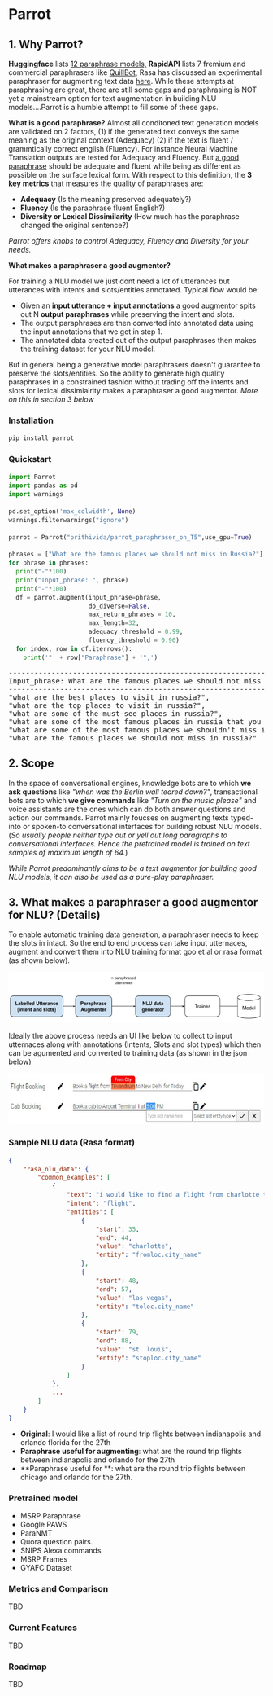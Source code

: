 

# Parrot


## 1. Why Parrot?
**Huggingface** lists [12 paraphrase models,](https://huggingface.co/models?pipeline_tag=text2text-generation&search=paraphrase)  **RapidAPI** lists 7 fremium and commercial paraphrasers like [QuillBot](https://rapidapi.com/search/paraphrase?section=apis&page=1), Rasa has discussed an experimental paraphraser for augmenting text data [here](https://forum.rasa.com/t/paraphrasing-for-nlu-data-augmentation-experimental/27744). While these attempts at paraphrasing are great, there are still some gaps and paraphrasing is NOT yet a mainstream option for text augmentation in building NLU models....Parrot is a humble attempt to fill some of these gaps.

**What is a good paraphrase?** Almost all conditoned text generation models are validated  on 2 factors, (1) if the generated text conveys the same meaning as the original context (Adequacy) (2) if the text is fluent / grammtically correct english (Fluency). For instance Neural Machine Translation outputs are tested for Adequacy and Fluency. But [a good paraphrase](https://www.aclweb.org/anthology/D10-1090.pdf) should be adequate and fluent while being as different as possible on the surface lexical form. With respect to this definition, the  **3 key metrics** that measures the quality of paraphrases are:

 - **Adequacy** (Is the meaning preserved adequately?) 
 - **Fluency** (Is the paraphrase fluent English?) 
 - **Diversity or Lexical Dissimilarity** (How much has the paraphrase changed the original sentence?)

*Parrot offers knobs to control Adequacy, Fluency and Diversity for your needs.*

**What makes a paraphraser a good augmentor?**

For training a NLU model we just dont need a lot of utterances but utterances with intents and slots/entities annotated. Typical flow would be:

 - Given an **input utterance  + input annotations** a good augmentor spits out N **output paraphrases** while preserving the intent and slots. 
 - The output paraphrases are then converted into annotated data using the input annotations that we got in step 1.
 - The annotated data created out of the output paraphrases then makes the training dataset for your NLU model.

But in general being a generative model paraphrasers doesn't guarantee to preserve the slots/entities. So the ability to generate high quality paraphrases in a constrained fashion without trading off the intents and slots for lexical dissimialrity makes a paraphraser a good augmentor. *More on this in section 3 below*

### Installation
```python
pip install parrot
```

### Quickstart
```python
import Parrot
import pandas as pd
import warnings

pd.set_option('max_colwidth', None)
warnings.filterwarnings("ignore")

parrot = Parrot("prithivida/parrot_paraphraser_on_T5",use_gpu=True)

phrases = ["What are the famous places we should not miss in Russia?"]
for phrase in phrases:
  print("-"*100)
  print("Input_phrase: ", phrase)
  print("-"*100)
  df = parrot.augment(input_phrase=phrase, 
                      do_diverse=False, 
                      max_return_phrases = 10, 
                      max_length=32, 
                      adequacy_threshold = 0.99, 
                      fluency_threshold = 0.90)
  for index, row in df.iterrows():
    print('"' + row["Paraphrase"] + '",')
```

<pre>
-----------------------------------------------------------------------------
Input_phrase: What are the famous places we should not miss in Russia
-----------------------------------------------------------------------------
"what are the best places to visit in russia?",
"what are the top places to visit in russia?",   
"what are some of the must-see places in russia?",   
"what are some of the most famous places in russia that you should not miss",   
"what are some of the most famous places we shouldn't miss in russia?",   
"what are the famous places we should not miss in russia?"   
</pre>

## 2. Scope

In the space of conversational engines, knowledge bots are to which **we ask questions** like *"when was the Berlin wall teared down?"*, transactional bots are to which **we give commands** like *"Turn on the music please"* and voice assistants are the ones which can do both answer questions and action our commands. Parrot mainly foucses on augmenting texts typed-into or spoken-to conversational interfaces for building robust NLU models. (*So usually people neither type out or yell out long paragraphs to conversational interfaces. Hence the pretrained model is trained  on text samples of maximum length of 64.*)

*While Parrot predominantly aims to be a text augmentor for building good NLU models, it can also be used as a pure-play paraphraser.*


## 3. What makes a paraphraser a good augmentor for NLU? (Details)

To enable automatic training data generation, a paraphraser needs to keep the slots in intact. So the end to end process can take input utternaces, augment and convert them into NLU training format goo et al or rasa format (as shown below). 

<img src="./images/NLU Flow.png" alt="" title="" width="600" height="100" /> 

Ideally the above process needs an UI like below to collect to input utternaces along with annotations (Intents, Slots and slot types) which then can be agumented and converted to training data (as shown in the json below)

<img src="./images/Augmentor UI.png" alt="" title="" width="550" height="100" /> 


### Sample NLU data (Rasa format)

```json
{
    "rasa_nlu_data": {
        "common_examples": [
            {
                "text": "i would like to find a flight from charlotte to las vegas that makes a stop in st. louis",
                "intent": "flight",
                "entities": [
                    {
                        "start": 35,
                        "end": 44,
                        "value": "charlotte",
                        "entity": "fromloc.city_name"
                    },
                    {
                        "start": 48,
                        "end": 57,
                        "value": "las vegas",
                        "entity": "toloc.city_name"
                    },
                    {
                        "start": 79,
                        "end": 88,
                        "value": "st. louis",
                        "entity": "stoploc.city_name"
                    }
                ]
            },
            ...
        ]
    }
}
```

 - **Original**:  I would like a list of round trip flights between indianapolis and orlando florida for the 27th
 - **Paraphrase useful for augmenting**: what are the round trip flights between indianapolis and orlando for the 27th
 - **Paraphrase useful for **: what are the round trip flights between chicago and orlando for the 27th.


### Pretrained model

 - MSRP Paraphrase 
 - Google PAWS 
 - ParaNMT 
 - Quora question pairs. 
 - SNIPS Alexa commands
 - MSRP Frames
 - GYAFC Dataset

###  Metrics and Comparison
TBD

### Current  Features
TBD

### Roadmap
TBD

